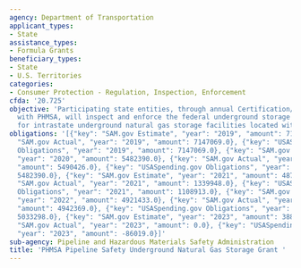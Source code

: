 ```yaml
---
agency: Department of Transportation
applicant_types:
- State
assistance_types:
- Formula Grants
beneficiary_types:
- State
- U.S. Territories
categories:
- Consumer Protection - Regulation, Inspection, Enforcement
cfda: '20.725'
objective: 'Participating state entities, through annual Certification/Agreements
  with PHMSA, will inspect and enforce the federal underground storage regulations
  for intrastate underground natural gas storage facilities located within the state. '
obligations: '[{"key": "SAM.gov Estimate", "year": "2019", "amount": 7146926.0}, {"key":
  "SAM.gov Actual", "year": "2019", "amount": 7147069.0}, {"key": "USASpending.gov
  Obligations", "year": "2019", "amount": 7147069.0}, {"key": "SAM.gov Estimate",
  "year": "2020", "amount": 5482390.0}, {"key": "SAM.gov Actual", "year": "2020",
  "amount": 5490426.0}, {"key": "USASpending.gov Obligations", "year": "2020", "amount":
  5482390.0}, {"key": "SAM.gov Estimate", "year": "2021", "amount": 4871250.0}, {"key":
  "SAM.gov Actual", "year": "2021", "amount": 1339948.0}, {"key": "USASpending.gov
  Obligations", "year": "2021", "amount": 1108913.0}, {"key": "SAM.gov Estimate",
  "year": "2022", "amount": 4921433.0}, {"key": "SAM.gov Actual", "year": "2022",
  "amount": 4942369.0}, {"key": "USASpending.gov Obligations", "year": "2022", "amount":
  5033298.0}, {"key": "SAM.gov Estimate", "year": "2023", "amount": 3883735.0}, {"key":
  "SAM.gov Actual", "year": "2023", "amount": 0.0}, {"key": "USASpending.gov Obligations",
  "year": "2023", "amount": -86019.0}]'
sub-agency: Pipeline and Hazardous Materials Safety Administration
title: 'PHMSA Pipeline Safety Underground Natural Gas Storage Grant '
---
```

